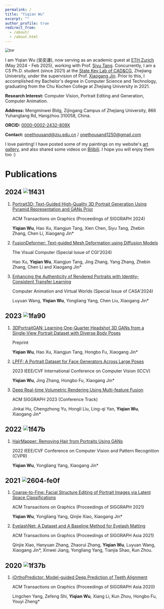 ```yaml
---
permalink: /
title: "Yiqian Wu"
excerpt: ""
author_profile: true
redirect_from: 
  - /about/
  - /about.html
---
```


<img src="https://raw.githubusercontent.com/oneThousand1000/oneThousand1000.github.io/master/images/bar.png" alt="bar" style="zoom: 80%;" />

I am Yiqian Wu (吴奕谦), now serving as an academic guest at [ETH Zurich](https://ethz.ch/en.html) (May 2024 - Feb 2025), working with Prof. [Siyu Tang](https://vlg.inf.ethz.ch/team/Prof-Dr-Siyu-Tang.html). Concurrently, I am a CS Ph.D. student (since 2021) at the [State Key Lab of CAD&CG](http://www.cad.zju.edu.cn), Zhejiang University, under the supervision of Prof. [Xiaogang Jin](http://www.cad.zju.edu.cn/home/jin). Prior to this, I accomplished my Bachelor's degree in Computer Science and Technology, graduating from the Chu Kochen College at Zhejiang University in 2021.


**Research Interest:** Computer Vision, Portrait Editing and Generation, Computer Animation.

**Address:** Mengminwei Bldg, Zijingang Campus of Zhejiang University, 866 Yuhangtang Rd, Hangzhou 310058, China.

**ORCID:** [0000-0002-2432-809X](https://orcid.org/0000-0002-2432-809X)

**Contact:** [onethousand@zju.edu.cn](mailto:onethousand@zju.edu.cn) / [onethousand1250@gmail.com](mailto:onethousand1250@gmail.com)



I love painting!  I have posted some of my paintings on my website's [art gallery](https://onethousandwu.com/artgallery/), and also shared some videos on [Bilibili](https://space.bilibili.com/6414209). I hope you will enjoy them too :)



# Publications


## 2024 ![1f431](http://oneThousand1000.github.io/images/1f431.png)
1. [Portrait3D: Text-Guided High-Quality 3D Portrait Generation Using Pyramid Representation and GANs Prior](https://onethousandwu.com/publication/Portrait3D)

   ACM Transactions on Graphics (Proceedings of SIGGRAPH 2024)

   **Yiqian Wu**, Hao Xu, Xiangjun Tang, Xien Chen, Siyu Tang, Zhebin Zhang, Chen Li, Xiaogang Jin*

2. [FusionDeformer: Text-guided Mesh Deformation using Diffusion Models](https://onethousandwu.com/publication/FusionDeformer)

   The Visual Computer (Special Issue of CGI'2024)

   Hao Xu, **Yiqian Wu**, Xiangjun Tang, Jing Zhang, Yang Zhang, Zhebin Zhang, Chen Li and Xiaogang Jin*

3. [Enhancing the Authenticity of Rendered Portraits with Identity-Consistent Transfer Learning](https://onethousandwu.com/publication/rendered_face_authenticity_enhanceing)

   Computer Animation and Virtual Worlds (Special Issue of CASA'2024)

   Luyuan Wang, **Yiqian Wu**, Yongliang Yang, Chen Liu, Xiaogang Jin*



## 2023 ![1fa90](http://oneThousand1000.github.io/images/1fa90.png)

1. [3DPortraitGAN: Learning One-Quarter Headshot 3D GANs from a Single-View Portrait Dataset with Diverse Body Poses](https://onethousandwu.com/publication/3DPortraitGAN)

   Preprint

   **Yiqian Wu**, Hao Xu, Xiangjun Tang, Hongbo Fu, Xiaogang Jin*

2. [LPFF: A Portrait Dataset for Face Generators Across Large Poses](https://onethousandwu.com/publication/lpff-dataset)

   2023 IEEE/CVF International Conference on Computer Vision (ICCV)

   **Yiqian Wu**, Jing Zhang, Hongbo Fu, Xiaogang Jin*

4. [Deep Real-time Volumetric Rendering Using Multi-feature Fusion](https://onethousandwu.com/publication/mrpnn)

   ACM SIGGRAPH 2023 (Conference Track)

   Jinkai Hu, Chengzhong Yu, Hongli Liu, Ling-qi Yan, **Yiqian Wu**, Xiaogang Jin*

   

## 2022 ![1f47b](http://oneThousand1000.github.io/images/1f47b.png)

1. [HairMapper: Removing Hair from Portraits Using GANs](https://onethousandwu.com/publication/hair_mapper_cvpr2022)

   2022 IEEE/CVF Conference on Computer Vision and Pattern Recognition (CVPR) 

   **Yiqian Wu**, Yongliang Yang, Xiaogang Jin*



## 2021 ![2604-fe0f](http://oneThousand1000.github.io/images/2604-fe0f.png)

1. [Coarse-to-Fine: Facial Structure Editing of Portrait Images via Latent Space Classifications](https://onethousandwu.com/publication/coarse-to-fine)

   ACM Transactions on Graphics (Proceedings of SIGGRAPH 2021)

   **Yiqian Wu**, Yongliang Yang, Qinjie Xiao, Xiaogang Jin*

2. [EyelashNet: A Dataset and A Baseline Method for Eyelash Matting](https://onethousandwu.com/publication/eyelashnet)

   ACM Transactions on Graphics (Proceedings of SIGGRAPH Asia 2021)

   Qinjie Xiao, Hanyuan Zhang, Zhaorui Zhang, **Yiqian Wu**, Luyuan Wang, Xiaogang Jin*, Xinwei Jiang, Yongliang Yang, Tianjia Shao, Kun Zhou.



## 2020 ![1f37b](http://oneThousand1000.github.io/images/1f37b.png)

1. [iOrthoPredictor: Model-guided Deep Prediction of Teeth Alignment](https://onethousandwu.com/publication/iothopredictor)

   ACM Transactions on Graphics (Proceedings of SIGGRAPH Asia 2020)

   Lingchen Yang, Zefeng Shi, **Yiqian Wu**, Xiang Li, Kun Zhou, Hongbo Fu, Youyi Zheng*
